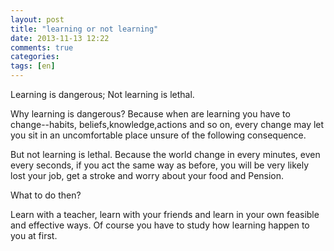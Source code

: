 ```yaml
---
layout: post
title: "learning or not learning"
date: 2013-11-13 12:22
comments: true
categories: 
tags: [en]
---
```

Learning is dangerous; Not learning is lethal.  

Why learning is dangerous? Because when are learning you have to change--habits, beliefs,knowledge,actions and so on, every change may let you sit in an uncomfortable place unsure of the following consequence.  

But not learning is lethal. Because the world change in every minutes, even every seconds, if you act the same way as before, you will be very likely lost your job, get a stroke and worry about your food and Pension.  

What to do then?  

Learn with a teacher, learn with your friends and learn in your own feasible and effective ways. Of course you have to study how learning happen to you at first.  